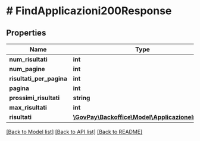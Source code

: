 # # FindApplicazioni200Response

## Properties

Name | Type | Description | Notes
------------ | ------------- | ------------- | -------------
**num_risultati** | **int** |  | [optional]
**num_pagine** | **int** |  | [optional]
**risultati_per_pagina** | **int** |  | [optional]
**pagina** | **int** |  | [optional]
**prossimi_risultati** | **string** |  | [optional]
**max_risultati** | **int** |  | [optional]
**risultati** | [**\GovPay\Backoffice\Model\ApplicazioneIndex[]**](ApplicazioneIndex.md) |  |

[[Back to Model list]](../../README.md#models) [[Back to API list]](../../README.md#endpoints) [[Back to README]](../../README.md)
